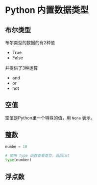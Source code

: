 # Python 内置数据类型

## 布尔类型

布尔类型的数据的有2种值

* True
* False

并提供了3种运算

* and
* or
* not

## 空值

空值是Python里一个特殊的值，用 `None` 表示。

## 整数

```Python
numbe = 10

# 使用 type 函数查看类型，返回int
type(number)
```

## 浮点数

